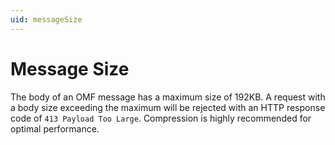 ```yaml
---
uid: messageSize
---
```


# Message Size

The body of an OMF message has a maximum size of 192KB. A request with a body size exceeding the maximum will be rejected with an HTTP response code 
of `413 Payload Too Large`. Compression is highly recommended for optimal performance.